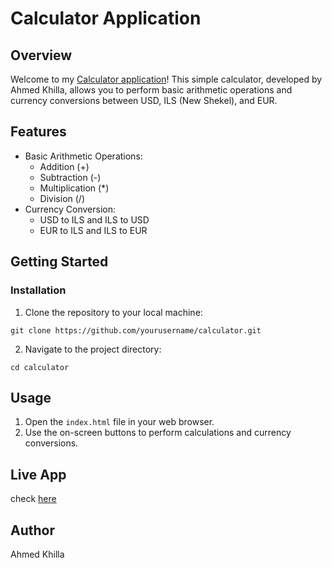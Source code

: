 # Calculator Application

## Overview
Welcome to my [Calculator application](https://ahmedkhilla.github.io/Calculator-App/)! This simple calculator, developed by Ahmed Khilla, allows you to perform basic arithmetic operations and currency conversions between USD, ILS (New Shekel), and EUR.
## Features
- Basic Arithmetic Operations:
    - Addition (+)
    - Subtraction (-)
    - Multiplication (*)
    - Division (/)
- Currency Conversion:
    - USD to ILS and ILS to USD
    - EUR to ILS and ILS to EUR
## Getting Started
### Installation
1. Clone the repository to your local machine:
```
git clone https://github.com/yourusername/calculator.git
```
2. Navigate to the project directory:
```
cd calculator
```
## Usage
1. Open the `index.html` file in your web browser.
2. Use the on-screen buttons to perform calculations and currency conversions.

## Live App
check [here](https://ahmedkhilla.github.io/Calculator-App/)
## Author
Ahmed Khilla

